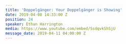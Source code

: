```yaml
---
title: 'Doppelgänger: Your Doppelgänger is Showing'
date: 2019-04-08 14:33:00 Z
position: 24
speaker: Ethan Harrington
media: https://www.youtube.com/embed/SsdqvkShSjU
message_date: 2019-04-11 04:00:00 Z
---
```


